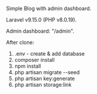 Simple Blog with admin dashboard.

Laravel v9.15.0 (PHP v8.0.19).

Admin dashboard: "/admin".

After clone:
1. .env - create & add database
2. composer install
3. npm install
4. php artisan migrate --seed
5. php artisan key:generate
6. php artisan storage:link
